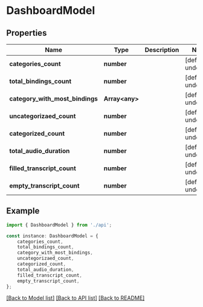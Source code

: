 # DashboardModel


## Properties

Name | Type | Description | Notes
------------ | ------------- | ------------- | -------------
**categories_count** | **number** |  | [default to undefined]
**total_bindings_count** | **number** |  | [default to undefined]
**category_with_most_bindings** | **Array&lt;any&gt;** |  | [default to undefined]
**uncategorizaed_count** | **number** |  | [default to undefined]
**categorized_count** | **number** |  | [default to undefined]
**total_audio_duration** | **number** |  | [default to undefined]
**filled_transcript_count** | **number** |  | [default to undefined]
**empty_transcript_count** | **number** |  | [default to undefined]

## Example

```typescript
import { DashboardModel } from './api';

const instance: DashboardModel = {
    categories_count,
    total_bindings_count,
    category_with_most_bindings,
    uncategorizaed_count,
    categorized_count,
    total_audio_duration,
    filled_transcript_count,
    empty_transcript_count,
};
```

[[Back to Model list]](../README.md#documentation-for-models) [[Back to API list]](../README.md#documentation-for-api-endpoints) [[Back to README]](../README.md)
